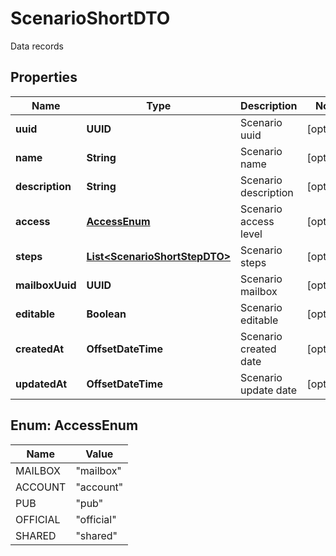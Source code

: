 

# ScenarioShortDTO

Data records

## Properties

| Name | Type | Description | Notes |
|------------ | ------------- | ------------- | -------------|
|**uuid** | **UUID** | Scenario uuid |  [optional] |
|**name** | **String** | Scenario name |  [optional] |
|**description** | **String** | Scenario description |  [optional] |
|**access** | [**AccessEnum**](#AccessEnum) | Scenario access level |  [optional] |
|**steps** | [**List&lt;ScenarioShortStepDTO&gt;**](ScenarioShortStepDTO.md) | Scenario steps |  [optional] |
|**mailboxUuid** | **UUID** | Scenario mailbox |  [optional] |
|**editable** | **Boolean** | Scenario editable |  [optional] |
|**createdAt** | **OffsetDateTime** | Scenario created date |  [optional] |
|**updatedAt** | **OffsetDateTime** | Scenario update date |  [optional] |



## Enum: AccessEnum

| Name | Value |
|---- | -----|
| MAILBOX | &quot;mailbox&quot; |
| ACCOUNT | &quot;account&quot; |
| PUB | &quot;pub&quot; |
| OFFICIAL | &quot;official&quot; |
| SHARED | &quot;shared&quot; |



